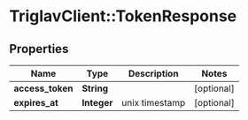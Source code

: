 # TriglavClient::TokenResponse

## Properties
Name | Type | Description | Notes
------------ | ------------- | ------------- | -------------
**access_token** | **String** |  | [optional] 
**expires_at** | **Integer** | unix timestamp | [optional] 


